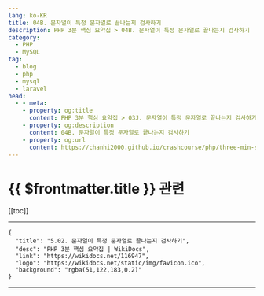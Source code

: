 ```yaml
---
lang: ko-KR
title: 04B. 문자열이 특정 문자열로 끝나는지 검사하기
description: PHP 3분 핵심 요약집 > 04B. 문자열이 특정 문자열로 끝나는지 검사하기
category: 
  - PHP
  - MySQL
tag: 
  - blog
  - php
  - mysql
  - laravel
head:
  - - meta:
    - property: og:title
      content: PHP 3분 핵심 요약집 > 03J. 문자열이 특정 문자열로 끝나는지 검사하기
    - property: og:description
      content: 04B. 문자열이 특정 문자열로 끝나는지 검사하기
    - property: og:url
      content: https://chanhi2000.github.io/crashcourse/php/three-min-summary/04-string/04B.html
---
```


# {{ $frontmatter.title }} 관련

[[toc]]

---

```component VPCard
{
  "title": "5.02. 문자열이 특정 문자열로 끝나는지 검사하기",
  "desc": "PHP 3분 핵심 요약집 | WikiDocs",
  "link": "https://wikidocs.net/116947",
  "logo": "https://wikidocs.net/static/img/favicon.ico",
  "background": "rgba(51,122,183,0.2)"
}
```

---

<TagLinks />